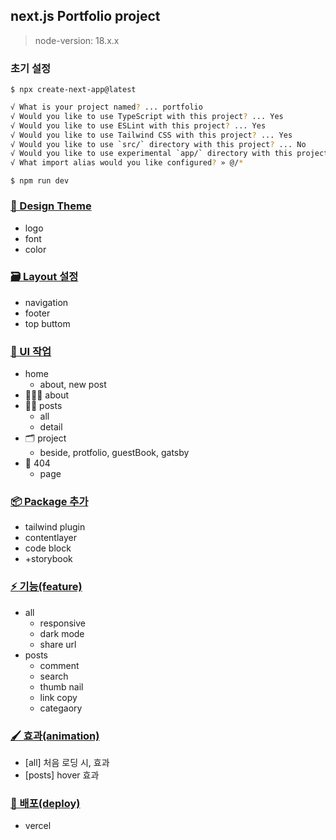 ## next.js Portfolio project

> node-version: 18.x.x

### 초기 설정

`$ npx create-next-app@latest`

```bash
√ What is your project named? ... portfolio
√ Would you like to use TypeScript with this project? ... Yes
√ Would you like to use ESLint with this project? ... Yes
√ Would you like to use Tailwind CSS with this project? ... Yes
√ Would you like to use `src/` directory with this project? ... No
√ Would you like to use experimental `app/` directory with this project? ... No
√ What import alias would you like configured? » @/*
```

`$ npm run dev`

### [🎨 Design Theme](https://github.com/bbahna/Portfolio/issues/1)

- logo
- font
- color

### [🗃️ Layout 설정](https://github.com/bbahna/Portfolio/issues/2)

- navigation
- footer
- top buttom

### [📄 UI 작업](https://github.com/bbahna/Portfolio/issues/3)

- home
  - about, new post
- 🙋🏻‍♀️ about
- ✍🏻 posts
  - all
  - detail
- 🗂️ project
  - beside, protfolio, guestBook, gatsby
- 🚫 404
  - page

### [📦 Package 추가](https://github.com/bbahna/Portfolio/issues/4)

- tailwind plugin
- contentlayer
- code block
- +storybook

### [⚡ 기능(feature)](https://github.com/bbahna/Portfolio/issues/5)

- all
  - responsive
  - dark mode
  - share url
- posts
  - comment
  - search
  - thumb nail
  - link copy
  - categaory

### [🖌️ 효과(animation)](https://github.com/bbahna/Portfolio/issues/7)

- [all] 처음 로딩 시, 효과
- [posts] hover 효과

### [🚀 배포(deploy)](https://www.hyoon.dev/)

- vercel
